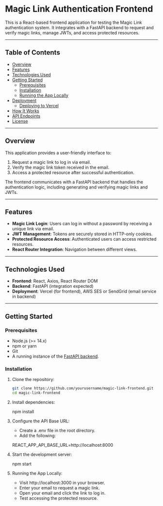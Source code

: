 # Magic Link Authentication Frontend

This is a React-based frontend application for testing the Magic Link authentication system. It integrates with a FastAPI backend to request and verify magic links, manage JWTs, and access protected resources.

---

## Table of Contents

- [Overview](#overview)
- [Features](#features)
- [Technologies Used](#technologies-used)
- [Getting Started](#getting-started)
  - [Prerequisites](#prerequisites)
  - [Installation](#installation)
  - [Running the App Locally](#running-the-app-locally)
- [Deployment](#deployment)
  - [Deploying to Vercel](#deploying-to-vercel)
- [How It Works](#how-it-works)
- [API Endpoints](#api-endpoints)
- [License](#license)

---

## Overview

This application provides a user-friendly interface to:
1. Request a magic link to log in via email.
2. Verify the magic link token received in the email.
3. Access a protected resource after successful authentication.

The frontend communicates with a FastAPI backend that handles the authentication logic, including generating and verifying magic links and JWTs.

---

## Features

- **Magic Link Login**: Users can log in without a password by receiving a unique link via email.
- **JWT Management**: Tokens are securely stored in HTTP-only cookies.
- **Protected Resource Access**: Authenticated users can access restricted resources.
- **React Router Integration**: Navigation between different views.

---

## Technologies Used

- **Frontend**: React, Axios, React Router DOM
- **Backend**: FastAPI (integration expected)
- **Deployment**: Vercel (for frontend), AWS SES or SendGrid (email service in backend)

---

## Getting Started

### Prerequisites

- Node.js (>= 14.x)
- npm or yarn
- Git
- A running instance of the [FastAPI backend](#api-endpoints).

### Installation

1. Clone the repository:
   ```bash
   git clone https://github.com/yourusername/magic-link-frontend.git
   cd magic-link-frontend

2. Install dependencies:

   npm install

3. Configure the API Base URL:

    - Create a .env file in the root directory.
    - Add the following:

    REACT_APP_API_BASE_URL=http://localhost:8000

4. Start the development server:

    npm start

5. Running the App Locally: 

    - Visit http://localhost:3000 in your browser.
    - Enter your email to request a magic link.
    - Open your email and click the link to log in.
    - Test accessing the protected resource.


